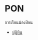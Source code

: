 # PON
การเรียนน้องป้อน
- [ปฏิทิน](https://calendar.google.com/calendar/embed?src=classroom116361788740706777046%40group.calendar.google.com&ctz=Asia%2FBangkok)

